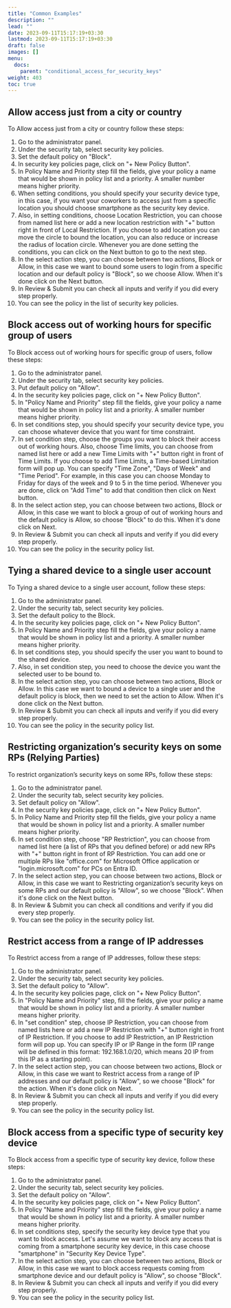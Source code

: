 ```yaml
---
title: "Common Examples"
description: ""
lead: ""
date: 2023-09-11T15:17:19+03:30
lastmod: 2023-09-11T15:17:19+03:30
draft: false
images: []
menu:
  docs:
    parent: "conditional_access_for_security_keys"
weight: 403
toc: true
---
```


## Allow access just from a city or country

To Allow access just from a city or country follow these steps:

1. Go to the administrator panel.
2. Under the security tab, select security key policies.
3. Set the default policy on "Block".
4. In security key policies page, click on "+ New Policy Button".
5. In Policy Name and Priority step fill the fields, give your policy a name that would be shown in policy list and a priority. A smaller number means higher priority.
6. When setting conditions, you should specify your security device type, in this case, if you want your coworkers to access just from a specific location you should choose smartphone as the security key device.
7. Also, in setting conditions, choose Location Restriction, you can choose from named list here or add a new location restriction with "+" button right in front of Local Restriction. If you choose to add location you can move the circle to bound the location, you can also reduce or increase the radius of location circle. Whenever you are done setting the conditions, you can click on the Next button to go to the next step.
8. In the select action step, you can choose between two actions, Block or Allow, in this case we want to bound some users to login from a specific location and our default policy is "Block", so we choose Allow. When it's done click on the Next button.
9. In Review & Submit you can check all inputs and verify if you did every step properly.
10. You can see the policy in the list of security key policies.

## Block access out of working hours for specific group of users

To Block access out of working hours for specific group of users, follow these steps:

1. Go to the administrator panel.
2. Under the security tab, select security key policies.
3. Put default policy on "Allow".
4. In the security key policies page, click on "+ New Policy Button".
5. In "Policy Name and Priority" step fill the fields, give your policy a name that would be shown in policy list and a priority. A smaller number means higher priority.
6. In set conditions step, you should specify your security device type, you can choose whatever device that you want for time constraint.
7. In set condition step, choose the groups you want to block their access out of working hours. Also, choose Time limits, you can choose from named list here or add a new Time Limits with "+" button right in front of Time Limits. If you choose to add Time Limits, a Time-based Limitation form will pop up. You can specify "Time Zone", "Days of Week" and "Time Period". For example, in this case you can choose Monday to Friday for days of the week and 9 to 5 in the time period. Whenever you are done, click on "Add Time" to add that condition then click on Next button.
8. In the select action step, you can choose between two actions, Block or Allow, in this case we want to block a group of out of working hours and the default policy is Allow, so choose "Block" to do this. When it's done click on Next.
9. In Review & Submit you can check all inputs and verify if you did every step properly.
10. You can see the policy in the security policy list.

## Tying a shared device to a single user account

To Tying a shared device to a single user account, follow these steps:

1. Go to the administrator panel.
2. Under the security tab, select security key policies.
3. Set the default policy to the Block.
4. In the security key policies page, click on "+ New Policy Button".
5. In Policy Name and Priority step fill the fields, give your policy a name that would be shown in policy list and a priority. A smaller number means higher priority.
6. In set conditions step, you should specify the user you want to bound to the shared device.
7. Also, in set condition step, you need to choose the device you want the selected user to be bound to.
8. In the select action step, you can choose between two actions, Block or Allow. In this case we want to bound a device to a single user and the default policy is block, then we need to set the action to Allow. When it's done click on the Next button.
9. In Review & Submit you can check all inputs and verify if you did every step properly.
10. You can see the policy in the security policy list.

## Restricting organization’s security keys on some RPs (Relying Parties)

To restrict organization’s security keys on some RPs, follow these steps:

1. Go to the administrator panel.
2. Under the security tab, select security key policies.
3. Set default policy on "Allow".
4. In the security key policies page, click on "+ New Policy Button".
5. In Policy Name and Priority step fill the fields, give your policy a name that would be shown in policy list and a priority. A smaller number means higher priority.
6. In set condition step, choose "RP Restriction", you can choose from named list here (a list of RPs that you defined before) or add new RPs with "+" button right in front of RP Restriction. You can add one or multiple RPs like "office.com" for Microsoft Office application or "login.microsoft.com" for PCs on Entra ID.
7. In the select action step, you can choose between two actions, Block or Allow, in this case we want to Restricting organization’s security keys on some RPs and our default policy is "Allow", so we choose "Block". When it's done click on the Next button.
8. In Review & Submit you can check all conditions and verify if you did every step properly.
9. You can see the policy in the security policy list.

## Restrict access from a range of IP addresses

To Restrict access from a range of IP addresses, follow these steps:

1. Go to the administrator panel.
2. Under the security tab, select security key policies.
3. Set the default policy to "Allow".
4. In the security key policies page, click on "+ New Policy Button".
5. In "Policy Name and Priority" step, fill the fields, give your policy a name that would be shown in policy list and a priority. A smaller number means higher priority.
6. In "set condition" step, choose IP Restriction, you can choose from named lists here or add a new IP Restriction with "+" button right in front of IP Restriction. If you choose to add IP Restriction, an IP Restriction form will pop up. You can specify IP or IP Range in the form (IP range will be defined in this format: 192.168.1.0/20, which means 20 IP from this IP as a starting point).
7. In the select action step, you can choose between two actions, Block or Allow, in this case we want to Restrict access from a range of IP addresses and our default policy is "Allow", so we choose "Block" for the action. When it's done click on Next.
8. In Review & Submit you can check all inputs and verify if you did every step properly.
9. You can see the policy in the security policy list.

## Block access from a specific type of security key device

To Block access from a specific type of security key device, follow these steps:

1. Go to the administrator panel.
2. Under the security tab, select security key policies.
3. Set the default policy on "Allow".
4. In the security key policies page, click on "+ New Policy Button".
5. In Policy "Name and Priority" step fill the fields, give your policy a name that would be shown in policy list and a priority. A smaller number means higher priority.
6. In set conditions step, specify the security key device type that you want to block access. Let's assume we want to block any access that is coming from a smartphone security key device, in this case choose "smartphone" in "Security Key Device Type".
7. In the select action step, you can choose between two actions, Block or Allow, in this case we want to block access requests coming from smartphone device and our default policy is "Allow", so choose "Block".
8. In Review & Submit you can check all inputs and verify if you did every step properly.
9. You can see the policy in the security policy list.
